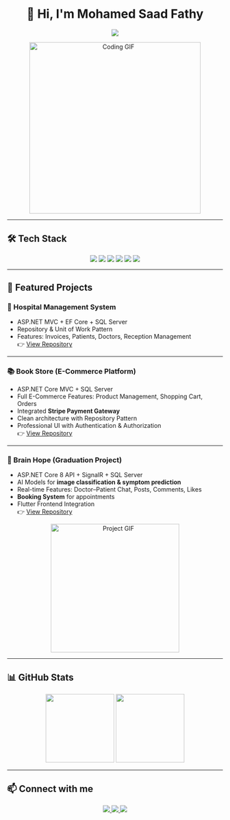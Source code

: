 <h1 align="center">👋 Hi, I'm Mohamed Saad Fathy</h1>

<p align="center">
  <img src="https://readme-typing-svg.herokuapp.com?size=22&duration=3000&color=007ACC&center=true&vCenter=true&width=600&lines=Junior+.NET+Developer;ASP.NET+Core+%7C+Entity+Framework;SQL+Server+%7C+API+Development;Passionate+about+Clean+Architecture;Aspiring+to+join+GAFAM" />
</p>

<p align="center">
  <img src="https://media.giphy.com/media/qgQUggAC3Pfv687qPC/giphy.gif" width="400" alt="Coding GIF">
</p>

---

## 🛠️ Tech Stack  
<p align="center">
  <img src="https://img.shields.io/badge/C%23-239120?style=for-the-badge&logo=c-sharp&logoColor=white"/>
  <img src="https://img.shields.io/badge/.NET-512BD4?style=for-the-badge&logo=dotnet&logoColor=white"/>
  <img src="https://img.shields.io/badge/SQL%20Server-CC2927?style=for-the-badge&logo=microsoft-sql-server&logoColor=white"/>
  <img src="https://img.shields.io/badge/Entity%20Framework-68217A?style=for-the-badge"/>
  <img src="https://img.shields.io/badge/Bootstrap-563D7C?style=for-the-badge&logo=bootstrap&logoColor=white"/>
  <img src="https://img.shields.io/badge/GitHub-100000?style=for-the-badge&logo=github&logoColor=white"/>
</p>

---

## 📂 Featured Projects  

### 🏥 Hospital Management System
- ASP.NET MVC + EF Core + SQL Server  
- Repository & Unit of Work Pattern  
- Features: Invoices, Patients, Doctors, Reception Management  
👉 [View Repository](https://github.com/mustafalabib1/HMS_project.git)

---

### 📚 Book Store (E-Commerce Platform)
- ASP.NET Core MVC + SQL Server  
- Full E-Commerce Features: Product Management, Shopping Cart, Orders  
- Integrated **Stripe Payment Gateway**  
- Clean architecture with Repository Pattern  
- Professional UI with Authentication & Authorization  
👉 [View Repository](https://github.com/MohamedHawy14/Store_MVC.git)

---

### 🧠 Brain Hope (Graduation Project)
- ASP.NET Core 8 API + SignalR + SQL Server  
- AI Models for **image classification & symptom prediction**  
- Real-time Features: Doctor–Patient Chat, Posts, Comments, Likes  
- **Booking System** for appointments  
- Flutter Frontend Integration  
👉 [View Repository](https://github.com/MohamedHawy14/Brain-Hope.git)

<p align="center">
  <img src="https://media.giphy.com/media/du3J3cXyzhj75IOgvA/giphy.gif" width="300" alt="Project GIF">
</p>

---

## 📊 GitHub Stats  
<p align="center">
  <img src="https://github-readme-stats.vercel.app/api?username=MohamedHawy14&show_icons=true&theme=tokyonight" height="160px"/>
  <img src="https://github-readme-stats.vercel.app/api/top-langs/?username=MohamedHawy14&layout=compact&theme=tokyonight" height="160px"/>
</p>

---

## 📫 Connect with me  
<p align="center">
  <a href="mailto:Mohamedsaadfathey20192019@gmail.com">
    <img src="https://img.shields.io/badge/Email-D14836?style=for-the-badge&logo=gmail&logoColor=white"/>
  </a>
  <a href="https://www.linkedin.com/in/mohamed-saad-bb0119242">
    <img src="https://img.shields.io/badge/LinkedIn-0A66C2?style=for-the-badge&logo=linkedin&logoColor=white"/>
  </a>
  <a href="https://github.com/MohamedHawy14">
    <img src="https://img.shields.io/badge/GitHub-100000?style=for-the-badge&logo=github&logoColor=white"/>
  </a>
</p>
